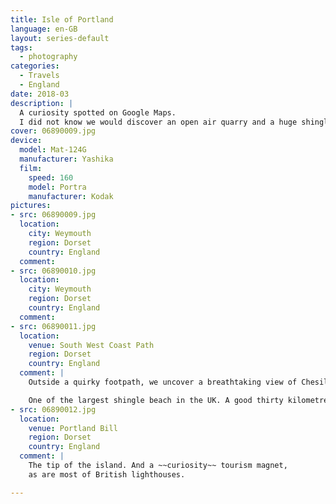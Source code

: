 ```yaml
---
title: Isle of Portland
language: en-GB
layout: series-default
tags:
  - photography
categories:
  - Travels
  - England
date: 2018-03
description: |
  A curiosity spotted on Google Maps.
  I did not know we would discover an open air quarry and a huge shingle formation.
cover: 06890009.jpg
device:
  model: Mat-124G
  manufacturer: Yashika
  film:
    speed: 160
    model: Portra
    manufacturer: Kodak
pictures:
- src: 06890009.jpg
  location:
    city: Weymouth
    region: Dorset
    country: England
  comment:
- src: 06890010.jpg
  location:
    city: Weymouth
    region: Dorset
    country: England
  comment:
- src: 06890011.jpg
  location:
    venue: South West Coast Path
    region: Dorset
    country: England
  comment: |
    Outside a quirky footpath, we uncover a breathtaking view of Chesil Beach.

    One of the largest shingle beach in the UK. A good thirty kilometres long!
- src: 06890012.jpg
  location:
    venue: Portland Bill
    region: Dorset
    country: England
  comment: |
    The tip of the island. And a ~~curiosity~~ tourism magnet,
    as are most of British lighthouses.

---
```

